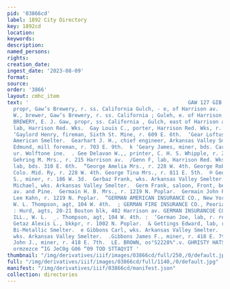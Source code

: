 ```yaml
---
pid: '03866cd'
label: 1892 City Directory
key: 1892cd
location: 
keywords: 
description: 
named_persons: 
rights: 
creation_date: 
ingest_date: '2023-08-09'
format: 
source: 
order: '3866'
layout: cmhc_item
text: '                                                    GAW 127 GIB  GAW E. J.,
  propr, Gaw’s Brewery, r. ss. California Gulch, - e, of Harrison av.  BGaw Henry
  W., brewer, Gaw’s Brewery, r. ss. California ; Guleh, e. of Harrison av.  ‘GAW’S
  BREWERY, E. J. Gaw, propr, ss. California , Gulch, east of Harrison av.  PGay Fred.,
  lab, Harrison Red. Wks.  Gay Louis C., porter, Harrison Red. Wks, r. 120 W. Front.
  ‘Gaylord Henry, fireman, Sixth St. Mine, r. 609 E. 6th.  ‘Gear Loftus, foreman,
  American Smelter.  Gearhart J. H., chief engineer, Arkansas Valley Smelting  oO.  *.Geary
  Edmund, mill foreman, r. 703 E. 9th.  k ‘Geary James, miner, bds. Carbonate Hill,
  ur. Wolftone ine.  . Gee Delavan W.,, printer, C. H. S. Whipple, r. 216 W. 5th.  fe
  Gehring M. Mrs., r. 215 Harrison av.  /Genn F, lab, Harrison Red. Wks.  Gentry Martin,
  lab, bds. 310 E. 6th.  “George Amelia Mrs., r. 228 W. 4th. George Robert P., engineer,
  Colo. Mid. Ry, r. 228 W. 4th. George Tina Mrs., r. 811 E. 5th.  ® George William
  S., miner, r. 186 W. 3d.  Gerbaz Frank, wks. Arkansas Valley Smelter.  f-Gercha
  Michael, wks. Arkansas Valley Smelter.  Germ Frank, saloon, Front, bet. Harrison
  av. and Pine.  Germain H. B. Mrs., r. 1219 N. Poplar.  Germain John P., office boy,
  Lee Kahn, r. 1219 N. Poplar.  “GERMAN AMERICAN INSURANCE CO., New York City,  ;
  W. L. Thompson, agt, 104 W. 4th.  ; GERMAN FIRE INSURANCE CO., Peoria, Milner &
  : Hurd, agts, 20-21 Boston blk, 402 Harrison av. GERMAN INSURANCOE CO. OF FREEPORT,
  ILL., W. L.  _. Thompson, agt, 104 W. 4th. :  ‘German Joe, lab, r. rear 185 W. Front.  »
  Getaz Alexis L., bkkpr, r. 1002 N. Poplar.  & Gettings Edward, lab, r. Elm, nr.
  Bi-Metallic Smelter.  e Gibbons Carl, wks. Arkansas Valley Smelter.  & Gibbons James,
  wks. Arkansas Valley Smelter.  .Gibbons James F., miner, r. 418 E. 7th. Gibbons
  John J., miner, r. 418 E. 7th.  LE. BROWN, os°S2228%".v. GHRISTY HATS  BO) PUplUU)
  ormzezce “IG JeC0g G06 “09 TOD STTAQYIT '
thumbnail: "/img/derivatives/iiif/images/03866cd/full/250,/0/default.jpg"
full: "/img/derivatives/iiif/images/03866cd/full/1140,/0/default.jpg"
manifest: "/img/derivatives/iiif/03866cd/manifest.json"
collection: directories
---
```

